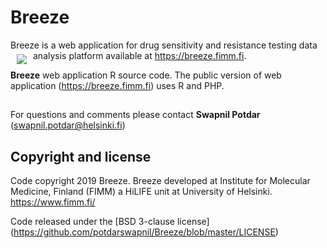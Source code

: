 # Breeze
Breeze is a web application for drug sensitivity and resistance testing data analysis platform available at https://breeze.fimm.fi.
<a href="https://breeze.fimm.fi"><img src="https://breeze.fimm.fi/18226_mc4wnjq5odawmcaxnty3ndi1odyx/imgs/main.png" align="left" hspace="10" vspace="6"></a>


**Breeze** web application R source code. The public version of web application (https://breeze.fimm.fi) uses R and PHP.

##

For questions and comments please contact **Swapnil Potdar** (swapnil.potdar@helsinki.fi)

## Copyright and license

Code copyright 2019 Breeze.
Breeze developed at Institute for Molecular Medicine, Finland (FIMM) a HiLIFE unit at University of Helsinki. 
https://www.fimm.fi/

Code released under the [BSD 3-clause license] (https://github.com/potdarswapnil/Breeze/blob/master/LICENSE)


